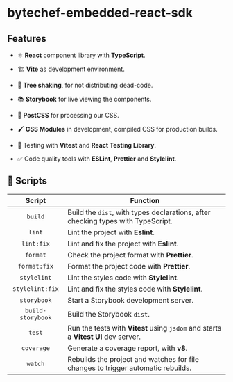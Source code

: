 # bytechef-embedded-react-sdk

## Features

- ⚛️ **React** component library with **TypeScript**.

- 🏗️ **Vite** as development environment.

- 🌳 **Tree shaking**, for not distributing dead-code.

- 📚 **Storybook** for live viewing the components.

- 🎨 **PostCSS** for processing our CSS.

- 🖌️ **CSS Modules** in development, compiled CSS for production builds.

- 🧪 Testing with **Vitest** and **React Testing Library**.

- ✅ Code quality tools with **ESLint**, **Prettier** and **Stylelint**.

## 🤖 Scripts

|      Script       | Function                                                                           |
| :---------------: | ---------------------------------------------------------------------------------- |
|      `build`      | Build the `dist`, with types declarations, after checking types with TypeScript.   |
|      `lint`       | Lint the project with **Eslint**.                                                  |
|    `lint:fix`     | Lint and fix the project with **Eslint**.                                          |
|     `format`      | Check the project format with **Prettier**.                                        |
|   `format:fix`    | Format the project code with **Prettier**.                                         |
|    `stylelint`    | Lint the styles code with **Stylelint**.                                           |
|  `stylelint:fix`  | Lint and fix the styles code with **Stylelint**.                                   |
|    `storybook`    | Start a Storybook development server.                                              |
| `build-storybook` | Build the Storybook `dist`.                                                        |
|      `test`       | Run the tests with **Vitest** using `jsdom` and starts a **Vitest UI** dev server. |
|    `coverage`     | Generate a coverage report, with **v8**.                                           |
|      `watch`      | Rebuilds the project and watches for file changes to trigger automatic rebuilds.   |
